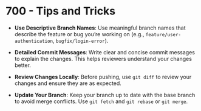# 700 - Tips and Tricks

- **Use Descriptive Branch Names**: Use meaningful branch names that describe the feature or bug you’re working on (e.g., ```feature/user-authentication```, ```bugfix/login-error```).

- **Detailed Commit Messages**: Write clear and concise commit messages to explain the changes. This helps reviewers understand your changes better.

- **Review Changes Locally**: Before pushing, use ```git diff``` to review your changes and ensure they are as expected.

- **Update Your Branch**: Keep your branch up to date with the base branch to avoid merge conflicts. Use ```git fetch``` and ```git rebase``` or ```git merge```.
